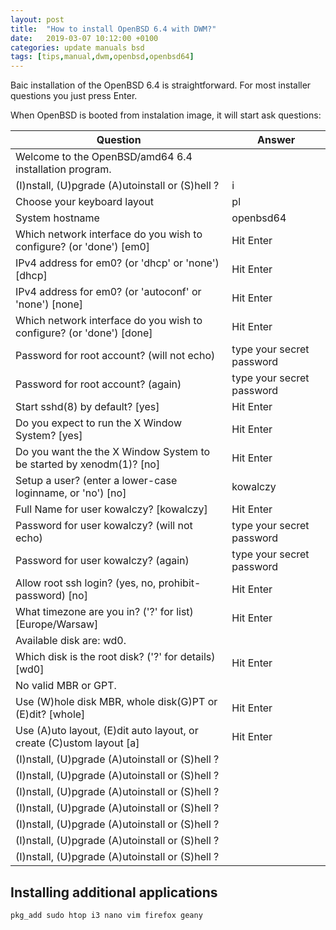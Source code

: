 ```yaml
---
layout: post
title:  "How to install OpenBSD 6.4 with DWM?"
date:   2019-03-07 10:12:00 +0100
categories: update manuals bsd
tags: [tips,manual,dwm,openbsd,openbsd64]
---
```



Baic installation of the OpenBSD 6.4 is straightforward. For most installer questions you just press Enter. 

When OpenBSD is booted from instalation image, it will start ask questions:

|Question | Answer |
|---------|--------|
|Welcome to the OpenBSD/amd64 6.4 installation program.   |           |
|(I)nstall, (U)pgrade (A)utoinstall or (S)hell ?          | i         |
|Choose your keyboard layout                              | pl        |
|System hostname                                          | openbsd64 |
|Which network interface do you wish to configure? (or 'done') [em0]| Hit Enter |
|IPv4 address for em0? (or 'dhcp' or 'none') [dhcp]       | Hit Enter |
|IPv4 address for em0? (or 'autoconf' or 'none') [none]   | Hit Enter |
|Which network interface do you wish to configure? (or 'done') [done]| Hit Enter |
|Password for root account? (will not echo)               | type your secret password |
|Password for root account? (again)                       | type your secret password |
|Start sshd(8) by default? [yes]                          | Hit Enter |
|Do you expect to run the X Window System? [yes]          | Hit Enter |
|Do you want the the X Window System to be started by xenodm(1)? [no]       | Hit Enter |
|Setup a user? (enter a lower-case loginname, or 'no') [no]       | kowalczy |
|Full Name for user kowalczy? [kowalczy]                  | Hit Enter |
|Password for user kowalczy? (will not echo)              | type your secret password |
|Password for user kowalczy? (again)                      | type your secret password |
|Allow root ssh login? (yes, no, prohibit-password) [no]  | Hit Enter |
|What timezone are you in? ('?'  for list) [Europe/Warsaw]| Hit Enter |
|Available disk are: wd0.                                 |           |
|Which disk is the root disk?  ('?'  for details) [wd0]   | Hit Enter |
|No valid MBR or GPT.                                     |           |
|Use (W)hole disk MBR, whole disk(G)PT or (E)dit? [whole] | Hit Enter |
|Use (A)uto layout, (E)dit auto layout, or create (C)ustom layout [a]| Hit Enter |
|(I)nstall, (U)pgrade (A)utoinstall or (S)hell ?        |   |
|(I)nstall, (U)pgrade (A)utoinstall or (S)hell ?        |   |
|(I)nstall, (U)pgrade (A)utoinstall or (S)hell ?        |   |
|(I)nstall, (U)pgrade (A)utoinstall or (S)hell ?        |   |
|(I)nstall, (U)pgrade (A)utoinstall or (S)hell ?        |   |
|(I)nstall, (U)pgrade (A)utoinstall or (S)hell ?        |   |
|(I)nstall, (U)pgrade (A)utoinstall or (S)hell ?        |   |


## Installing additional applications 

```
pkg_add sudo htop i3 nano vim firefox geany 


```


